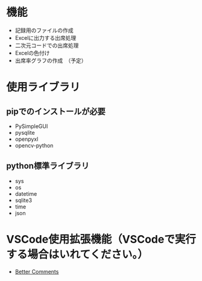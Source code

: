 # 機能
- 記録用のファイルの作成
- Excelに出力する出席処理
- 二次元コードでの出席処理
- Excelの色付け
- 出席率グラフの作成　（予定）

# 使用ライブラリ
## pipでのインストールが必要
- PySimpleGUI
- pysqlite
- openpyxl
- opencv-python
## python標準ライブラリ
- sys
- os
- datetime
- sqlite3
- time
- json

# VSCode使用拡張機能（VSCodeで実行する場合はいれてください。）
- [Better Comments](https://marketplace.visualstudio.com/items?itemName=aaron-bond.better-comments)
